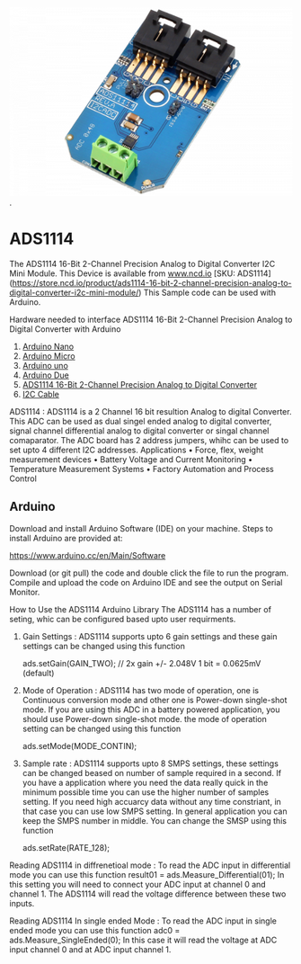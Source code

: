 
[![ADS1114](ADS1114_I2C.png)](https://store.ncd.io/product/ads1114-16-bit-2-channel-precision-analog-to-digital-converter-i2c-mini-module/).

# ADS1114
The ADS1114 16-Bit 2-Channel Precision Analog to Digital Converter I2C Mini Module.
This Device is available from www.ncd.io [SKU: ADS1114]
(https://store.ncd.io/product/ads1114-16-bit-2-channel-precision-analog-to-digital-converter-i2c-mini-module/)
This Sample code can be used with Arduino.

Hardware needed to interface ADS1114 16-Bit 2-Channel Precision Analog to Digital Converter with Arduino
1. <a href="https://store.ncd.io/product/i2c-shield-for-arduino-nano/">Arduino Nano</a>
2. <a href="https://store.ncd.io/product/i2c-shield-for-arduino-micro-with-i2c-expansion-port/">Arduino Micro</a>
3. <a href="https://store.ncd.io/product/i2c-shield-for-arduino-uno/">Arduino uno</a>
4. <a href="https://store.ncd.io/product/dual-i2c-shield-for-arduino-due-with-modular-communications-interface/">Arduino Due</a>
5. <a href="https://store.ncd.io/product/ads1114-16-bit-2-channel-precision-analog-to-digital-converter-i2c-mini-module/">ADS1114 16-Bit 2-Channel Precision Analog to Digital Converter</a>
6. <a href="https://store.ncd.io/product/i%C2%B2c-cable/">I2C Cable</a>

ADS1114 :
ADS1114 is a 2 Channel 16 bit resultion Analog to digital Converter. This ADC can be used as dual singel ended analog to digital converter, signal channel differential analog to digital converter or singal channel comaparator. 
The ADC board has 2 address jumpers, whihc can be used to set upto 4 different I2C addresses. 
Applications
• Force, flex, weight measurement devices
• Battery Voltage and Current Monitoring
• Temperature Measurement Systems
• Factory Automation and Process Control


## Arduino
Download and install Arduino Software (IDE) on your machine. Steps to install Arduino are provided at:

https://www.arduino.cc/en/Main/Software

Download (or git pull) the code and double click the file to run the program.
Compile and upload the code on Arduino IDE and see the output on Serial Monitor.

How to Use the ADS1114 Arduino Library
The ADS1114 has a number of seting, whic can be configured based upto user requirments.
1. Gain Settings : ADS1114 supports upto 6 gain settings and these gain settings can be changed using this function

    ads.setGain(GAIN_TWO);          // 2x gain   +/- 2.048V  1 bit = 0.0625mV (default)
    
2. Mode of Operation : ADS1114 has two mode of operation, one is Continuous conversion mode and other one is Power-down single-shot mode. If you are using this ADC in a battery powered application, you should use Power-down single-shot mode.
the mode of operation setting can be changed using this function

    ads.setMode(MODE_CONTIN);  
    
3. Sample rate : ADS1114 supports upto 8 SMPS settings, these settings can be changed beased on number of sample required in a second. If you have a application where you need the data really quick in the minimum possible time you can use the higher number of samples setting. If you need high accuarcy data without any time constriant, in that case you can use low SMPS setting. In general application you can keep the SMPS number in middle.
You can change the SMSP using this function

    ads.setRate(RATE_128);
 
 Reading ADS1114 in diffrenetioal mode : To read the ADC input in differential mode you can use this function
    result01 = ads.Measure_Differential(01);
 In this setting you will need to connect your ADC input at channel 0 and channel 1. The ADS1114 will read the voltage difference between these two inputs.
 
 Reading ADS1114 In single ended Mode : To read the ADC input in single ended mode you can use this function
    adc0 = ads.Measure_SingleEnded(0);
  In this case it will read the voltage at ADC input channel 0 and at ADC input channel 1.
  
